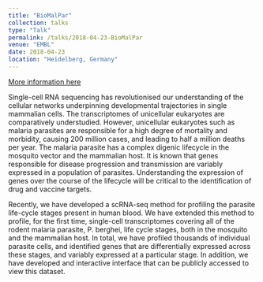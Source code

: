 ```yaml
---
title: "BioMalPar"
collection: talks
type: "Talk"
permalink: /talks/2018-04-23-BioMalPar
venue: "EMBL"
date: 2018-04-23
location: "Heidelberg, Germany"
---
```


[More information here](https://www.embl.de/training/events/2018/BMP18-01/)

Single-cell RNA sequencing has revolutionised our understanding of the cellular networks underpinning developmental trajectories in single mammalian cells. The transcriptomes of unicellular eukaryotes are comparatively understudied. However, unicellular eukaryotes such as malaria parasites are responsible for a high degree of mortality and morbidity, causing 200 million cases, and leading to half a million deaths per year. The malaria parasite has a complex digenic lifecycle in the mosquito vector and the mammalian host. It is known that genes responsible for disease progression and transmission are variably expressed in a population of parasites. Understanding the expression of genes over the course of the lifecycle will be critical to the identification of drug and vaccine targets.   

Recently, we have developed a scRNA-seq method for profiling the parasite life-cycle stages present in human blood. We have extended this method to profile, for the first time, single-cell transcriptomes covering all of the rodent malaria parasite, P. berghei, life cycle stages, both in the mosquito and the mammalian host. In total, we have profiled thousands of individual parasite cells, and identified genes that are differentially expressed across these stages, and variably expressed at a particular stage. In addition, we have developed and interactive interface that can be publicly accessed to view this dataset.

